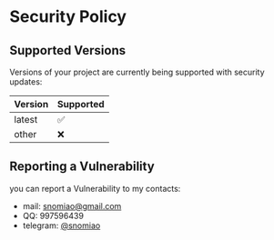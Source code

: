 # Security Policy

## Supported Versions

Versions of your project are currently being supported with security updates:

| Version | Supported          |
| ------- | ------------------ |
| latest  | :white_check_mark: |
| other   | :x:                |

<!-- 
| 5.1.x   | :white_check_mark: |
| 5.0.x   | :x:                |
| 4.0.x   | :white_check_mark: |
| < 4.0   | :x:                | -->

## Reporting a Vulnerability

you can report a Vulnerability to my contacts:

- mail: snomiao@gmail.com
- QQ: 997596439
- telegram: [@snomiao](http://t.me/snomiao)
